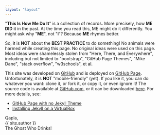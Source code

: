 ```yaml
---
layout: "layout"
---
```


"<b>This Is How Me Do It</b>" is a collection of records.
More precisely, how <b>ME DID</b> it in the past.
At the time you read this, ME might do it differently.
You might ask why "<b>ME</b>", not "<b>I</b>"?
Because <b>ME</b> rhymes better.


So, it is <b>NOT</b> about the <b>BEST PRACTICE</b> to do something!
No animals were harmed while creating this page.
No original ideas were used on this page.
Most ideas were shamelessly stolen from "Here, There, and Everywhere",
including but not limited to 
"bootstrap", 
"GitHub Page Themes",
"Mike Dane",
"stack overflow", 
"w3schools", 
et al.

This site was developed on [GitHub](https://github.com/) 
and is deployed on [GitHub Page](https://pages.github.com/).
Unfortunately, it is <b>NOT</b> "mobile-friendly" (yet).
If you like it, you can do whatever you want: clone it, or fork it, or copy it, or even ignore it!
The source code is available at [GitHub.com](https://github.com/ThisIsHowMeDoIt/doit/),
or it can be downloaded 
[here](https://github.com/ThisIsHowMeDoIt/doit/archive/master.zip).
For more details, see:
* [GitHub Page with no Jekyll Theme](001.md)
* [Installing Jekyll on a VirtualBox](005.md)

Qapla,<br>{{ site.author }}<br>The Ghost Who Drinks!

